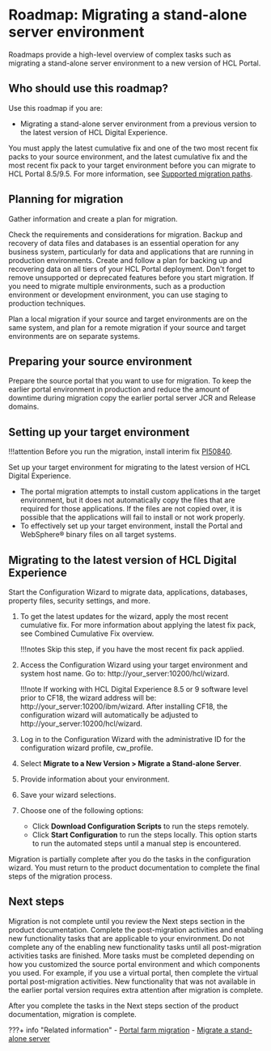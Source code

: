 # Roadmap: Migrating a stand-alone server environment

Roadmaps provide a high-level overview of complex tasks such as migrating a stand-alone server environment to a new version of HCL Portal.

## Who should use this roadmap?

Use this roadmap if you are:

-   Migrating a stand-alone server environment from a previous version to the latest version of HCL Digital Experience.

You must apply the latest cumulative fix and one of the two most recent fix packs to your source environment, and the latest cumulative fix and the most recent fix pack to your target environment before you can migrate to HCL Portal 8.5/9.5. For more information, see [Supported migration paths](../../../../../deploy_dx/manage/migrate/planning_migration/mig_plan_supported_paths.md).

## Planning for migration

Gather information and create a plan for migration.

Check the requirements and considerations for migration. Backup and recovery of data files and databases is an essential operation for any business system, particularly for data and applications that are running in production environments. Create and follow a plan for backing up and recovering data on all tiers of your HCL Portal deployment. Don't forget to remove unsupported or deprecated features before you start migration. If you need to migrate multiple environments, such as a production environment or development environment, you can use staging to production techniques.

Plan a local migration if your source and target environments are on the same system, and plan for a remote migration if your source and target environments are on separate systems.

## Preparing your source environment

Prepare the source portal that you want to use for migration. To keep the earlier portal environment in production and reduce the amount of downtime during migration copy the earlier portal server JCR and Release domains.

## Setting up your target environment

!!!attention
    Before you run the migration, install interim fix [PI50840](https://support.hcltechsw.com/csm?id=kb_article&sys_id=64507a5a1b85409083cb86e9cd4bcb97).

Set up your target environment for migrating to the latest version of HCL Digital Experience.

-   The portal migration attempts to install custom applications in the target environment, but it does not automatically copy the files that are required for those applications. If the files are not copied over, it is possible that the applications will fail to install or not work properly.
-   To effectively set up your target environment, install the Portal and WebSphere® binary files on all target systems.

## Migrating to the latest version of HCL Digital Experience

Start the Configuration Wizard to migrate data, applications, databases, property files, security settings, and more.

1.  To get the latest updates for the wizard, apply the most recent cumulative fix. For more information about applying the latest fix pack, see Combined Cumulative Fix overview.

    !!!notes
        Skip this step, if you have the most recent fix pack applied.

2.  Access the Configuration Wizard using your target environment and system host name. Go to: http://your_server:10200/hcl/wizard.

    !!!note
        If working with HCL Digital Experience 8.5 or 9 software level prior to CF18, the wizard address will be: http://your_server:10200/ibm/wizard. After installing CF18, the configuration wizard will automatically be adjusted to http://your_server:10200/hcl/wizard.

3.  Log in to the Configuration Wizard with the administrative ID for the configuration wizard profile, cw\_profile.
4.  Select **Migrate to a New Version > Migrate a Stand-alone Server**.
5.  Provide information about your environment.
6.  Save your wizard selections.
7.  Choose one of the following options:

    -   Click **Download Configuration Scripts** to run the steps remotely.
    -   Click **Start Configuration** to run the steps locally. This option starts to run the automated steps until a manual step is encountered.

Migration is partially complete after you do the tasks in the configuration wizard. You must return to the product documentation to complete the final steps of the migration process.

## Next steps

Migration is not complete until you review the Next steps section in the product documentation. Complete the post-migration activities and enabling new functionality tasks that are applicable to your environment. Do not complete any of the enabling new functionality tasks until all post-migration activities tasks are finished. More tasks must be completed depending on how you customized the source portal environment and which components you used. For example, if you use a virtual portal, then complete the virtual portal post-migration activities. New functionality that was not available in the earlier portal version requires extra attention after migration is complete.

After you complete the tasks in the Next steps section of the product documentation, migration is complete.


???+ info "Related information" 
    -   [Portal farm migration](../../../../../deploy_dx/manage/migrate/planning_migration/migration_consideration/mig_plan_portal_farm.md)
    -   [Migrate a stand-alone server](../../../../../deploy_dx/manage/migrate/migrate_using_cfgwizard/cw_migrate_stand_alone.md)

